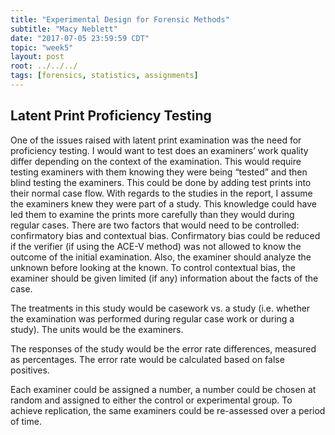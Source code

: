 ```yaml
---
title: "Experimental Design for Forensic Methods"
subtitle: "Macy Neblett"
date: "2017-07-05 23:59:59 CDT"
topic: "week5"
layout: post
root: ../../../
tags: [forensics, statistics, assignments]
---
```

 
## Latent Print Proficiency Testing

One of the issues raised with latent print examination was the need for proficiency testing. I would want to test does an examiners’ work quality differ depending on the context of the examination. This would require testing examiners with them knowing they were being “tested” and then blind testing the examiners. This could be done by adding test prints into their normal case flow. With regards to the studies in the report, I assume the examiners knew they were part of a study. This knowledge could have led them to examine the prints more carefully than they would during regular cases.  There are two factors that would need to be controlled: confirmatory bias and contextual bias. Confirmatory bias could be reduced if the verifier (if using the ACE-V method) was not allowed to know the outcome of the initial examination. Also, the examiner should analyze the unknown before looking at the known. To control contextual bias, the examiner should be given limited (if any) information about the facts of the case.

The treatments in this study would be casework vs. a study (i.e. whether the examination was performed during regular case work or during a study). The units would be the examiners.

The responses of the study would be the error rate differences, measured as percentages. The error rate would be calculated based on false positives.

Each examiner could be assigned a number, a number could be chosen at random and assigned to either the control or experimental group.
To achieve replication, the same examiners could be re-assessed over a period of time.

